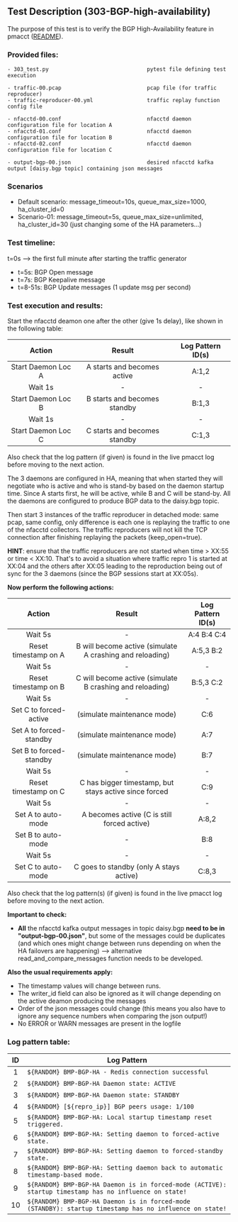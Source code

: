 ## Test Description (303-BGP-high-availability)

The purpose of this test is to verify the BGP High-Availability feature in pmacct ([README](https://github.com/pmacct/pmacct/blob/master/docs/README_BGP_BMP_HA.md)).

### Provided files:
```
- 303_test.py                               pytest file defining test execution

- traffic-00.pcap                           pcap file (for traffic reproducer)
- traffic-reproducer-00.yml                 traffic replay function config file

- nfacctd-00.conf                           nfacctd daemon configuration file for location A
- nfacctd-01.conf                           nfacctd daemon configuration file for location B
- nfacctd-02.conf                           nfacctd daemon configuration file for location C

- output-bgp-00.json                        desired nfacctd kafka output [daisy.bgp topic] containing json messages
```

### Scenarios

- Default scenario: message_timeout=10s, queue_max_size=1000, ha_cluster_id=0
- Scenario-01: message_timeout=5s, queue_max_size=unlimited, ha_cluster_id=30  (just changing some of the HA parameters...)

### Test timeline:

t=0s --> the first full minute after starting the traffic generator

- t=5s: BGP Open message
- t=7s: BGP Keepalive message
- t=8-51s: BGP Update messages (1 update msg per second)

### Test execution and results:

Start the nfacctd deamon one after the other (give 1s delay), like shown in the following table:

|  Action  | Result |  Log Pattern ID(s) |
|:-----:|:-----:|:-------:|
|   Start Daemon Loc A   |  A starts and becomes active | A:1,2 |
|   Wait 1s |   -   | - |
|   Start Daemon Loc B   |  B starts and becomes standby | B:1,3 |
|   Wait 1s |   -   | - |
|   Start Daemon Loc C   |  C starts and becomes standby | C:1,3 |

Also check that the log pattern (if given) is found in the live pmacct log before moving to the next action.

The 3 daemons are configured in HA, meaning that when started they will negotiate who is active and who is stand-by based on the daemon startup time. Since A starts first, he will be active, while B and C will be stand-by. All the daemons are configured to produce BGP data to the daisy.bgp topic.

Then start 3 instances of the traffic reproducer in detached mode: same pcap, same config, only difference is each one is replaying the traffic to one of the nfacctd collectors. The traffic reproducers will not kill the TCP connection after finishing replaying the packets (keep_open=true). 

**HINT**: ensure that the traffic reproducers are not started when time \> XX:55 or time \< XX:10. That's to avoid a situation where traffic repro 1 is started at XX:04 and the others after XX:05 leading to the reproduction being out of sync for the 3 daemons (since the BGP sessions start at XX:05s).

**Now perform the following actions:**

|  Action  | Result | Log Pattern ID(s) |
|:--------------------:|:-----------------:|:-----------------------:|
| Wait 5s |   -   | A:4  B:4 C:4|
| Reset timestamp on A | B will become active (simulate A crashing and reloading) | A:5,3 B:2 |
| Wait 5s |   -   |  - |
| Reset timestamp on B | C will become active (simulate B crashing and reloading) | B:5,3 C:2 |
| Wait 5s |   -   |  - |
| Set C to forced-active | (simulate maintenance mode) | C:6 |
| Set A to forced-standby | (simulate maintenance mode) | A:7 |
| Set B to forced-standby | (simulate maintenance mode) | B:7 |
| Wait 5s |   -   |  - |
| Reset timestamp on C | C has bigger timestamp, but stays active since forced | C:9 |
| Wait 5s |   -   |  - |
| Set A to auto-mode | A becomes active (C is still forced active) | A:8,2 |
| Set B to auto-mode | - | B:8 |
| Wait 5s |   -   |  - |
| Set C to auto-mode | C goes to standby (only A stays active) | C:8,3 |

Also check that the log pattern(s) (if given) is found in the live pmacct log before moving to the next action.

**Important to check:**
- **All** the nfacctd kafka output messages in topic daisy.bgp **need to be in "output-bgp-00.json"**, but some of the messages could be duplicates (and which ones might change between runs depending on when the HA failovers are happening) --> alternative read_and_compare_messages function needs to be developed.

**Also the usual requirements apply:**
- The timestamp values will change between runs.
- The writer_id field can also be ignored as it will change depending on the active deamon producing the messages
- Order of the json messages could change (this means you also have to ignore any sequence numbers when comparing the json output!)
- No ERROR or WARN messages are present in the logfile

### Log pattern table:
|  ID  | Log Pattern |
|:-----:|-----------------------------------------------------|
|   1   | ```${RANDOM} BMP-BGP-HA - Redis connection successful``` |
|   2   | ```${RANDOM} BMP-BGP-HA Daemon state: ACTIVE``` |
|   3   | ```${RANDOM} BMP-BGP-HA Daemon state: STANDBY``` | 
|   4   | ```${RANDOM} [${repro_ip}] BGP peers usage: 1/100``` |
|   5   | ```${RANDOM} BMP-BGP-HA: Local startup timestamp reset triggered.``` |
|   6   | ```${RANDOM} BMP-BGP-HA: Setting daemon to forced-active state.```|
|   7   | ```${RANDOM} BMP-BGP-HA: Setting daemon to forced-standby state.``` |
|   8   | ```${RANDOM} BMP-BGP-HA: Setting daemon back to automatic timestamp-based mode.``` |
|   9   | ```${RANDOM} BMP-BGP-HA Daemon is in forced-mode (ACTIVE): startup timestamp has no influence on state!``` |
|   10  | ```${RANDOM} BMP-BGP-HA Daemon is in forced-mode (STANDBY): startup timestamp has no influence on state!``` |
